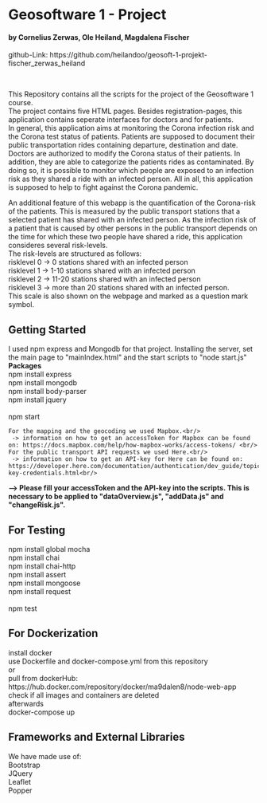 <h1><strong>Geosoftware 1 - Project </strong></h1>
<h4><strong> by Cornelius Zerwas, Ole Heiland, Magdalena Fischer</strong></h4>

<p> github-Link: https://github.com/heilandoo/geosoft-1-projekt-fischer_zerwas_heiland </p>

<br/>

<p> This Repository contains all the scripts for the project of the Geosoftware 1 course.<br/>
    The project contains five HTML pages. Besides registration-pages, this application contains seperate interfaces for doctors and for patients. <br/>
    In general, this application aims at monitoring the Corona infection risk and the Corona test status of patients. Patients are supposed to document their public transportation rides containing departure, destination and date. Doctors are authorized to modify the Corona status of their patients. In addition, they are able to categorize the patients rides as contaminated. By doing so, it is possible to monitor which people are exposed to an infection risk as they shared a ride with an infected person. All in all, this application is supposed to help to fight against the Corona pandemic. </p>
   
<p> An additional feature of this webapp is the quantification of the Corona-risk of the patients. This is measured by the public transport stations that a selected patient has shared with an infected person. As the infection risk of a patient that is caused by other persons in the public transport depends on the time for which these two people have shared a ride, this application consideres several risk-levels.<br/>The risk-levels are structured as follows:<br/>
    risklevel 0 -> 0 stations shared with an infected person<br/>
    risklevel 1 -> 1-10 stations shared with an infected person<br/>
    risklevel 2 -> 11-20 stations shared with an infected person<br/>
    risklevel 3 -> more than 20 stations shared with an infected person.<br/>
This scale is also shown on the webpage and marked as a question mark symbol.    
   </p>
   
<h2>Getting Started</h2>
<p> I used npm express and Mongodb for that project. Installing the server, set the main page to "mainIndex.html" and the start scripts to "node start.js"
    <br/><strong>Packages</strong><br/>
    npm install express<br/>
    npm install mongodb<br/>
    npm install body-parser<br/>
    npm install jquery<br/><br/>
    npm start<br/>
    
    For the mapping and the geocoding we used Mapbox.<br/>
     -> information on how to get an accessToken for Mapbox can be found on: https://docs.mapbox.com/help/how-mapbox-works/access-tokens/ <br/>
    For the public transport API requests we used Here.<br/>
     -> information on how to get an API-key for Here can be found on: https://developer.here.com/documentation/authentication/dev_guide/topics/api-key-credentials.html<br/>
   <strong> --> Please fill your accessToken and the API-key into the scripts. This is necessary to be applied to "dataOverview.js", "addData.js" and "changeRisk.js". </strong><br/>
    </p>
    
<h2>For Testing</h2>
npm install global mocha <br/>
npm install chai <br/>
npm install chai-http <br/>
npm install assert <br/>
npm install mongoose <br/>
npm install request <br/><br/>
npm test

<h2>For Dockerization</h2>
install docker  <br/>
use Dockerfile and docker-compose.yml from this repository<br/>
or<br/>
pull from dockerHub: https://hub.docker.com/repository/docker/ma9dalen8/node-web-app<br/>
check if all images and containers are deleted <br/>
afterwards<br/> docker-compose up
<p></p>

<h2>Frameworks and External Libraries</h2>
We have made use of:<br/>
Bootstrap<br/>
JQuery<br/>
Leaflet<br/>
Popper<br/>
